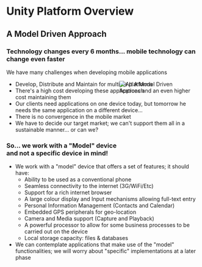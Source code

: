 Unity Platform Overview
====================

A Model Driven Approach
---------------------

### Technology changes every 6 months... mobile technology can change even faster

We have many challenges when developing mobile applications

* Develop, Distribute and Maintain for multiple platforms
* There's a high cost developing these applications and an even higher cost maintaining them
* Our clients need applications on one device today, but tomorrow he needs the same application on a different device...
* There is no convergence in the mobile market
* We have to decide our target market; we can't support them all in a sustainable manner... or can we?

<div style="float:right;top: -150px;position: relative;">
<img src="guides/platform_overview_model/unity-model.png" alt="Alt A Model Driven Approach " style="max-height:80%;max-width:80%">
</div>

### So... we work with a "Model" device and not a specific device in mind!

* We work with a "model" device that offers a set of features; it should have:
    * Ability to be used as a conventional phone
    * Seamless connectivity to the internet (3G/WiFi/Etc)
    * Support for a rich internet browser
    * A large colour display and Input mechanisms allowing full-text entry
    * Personal Information Management (Contacts and Calendar)
    * Embedded GPS peripherals for geo-location
    * Camera and Media support (Capture and Playback)
    * A powerful processor to allow for some business processes to be carried out on the device
    * Local storage capacity: files & databases
* We can contemplate applications that make use of the "model" functionalities; we will worry about "specific" implementations at a later phase

